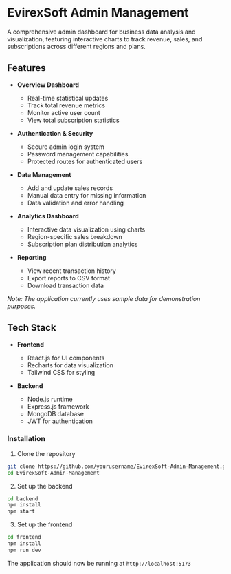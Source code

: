# EvirexSoft Admin Management

A comprehensive admin dashboard for business data analysis and visualization, featuring interactive charts to track revenue, sales, and subscriptions across different regions and plans.

## Features

- **Overview Dashboard**
  - Real-time statistical updates
  - Track total revenue metrics
  - Monitor active user count
  - View total subscription statistics

- **Authentication & Security**
  - Secure admin login system
  - Password management capabilities
  - Protected routes for authenticated users

- **Data Management**
  - Add and update sales records
  - Manual data entry for missing information
  - Data validation and error handling

- **Analytics Dashboard**
  - Interactive data visualization using charts
  - Region-specific sales breakdown
  - Subscription plan distribution analytics

- **Reporting**
  - View recent transaction history
  - Export reports to CSV format
  - Download transaction data

*Note: The application currently uses sample data for demonstration purposes.*

## Tech Stack

- **Frontend**
  - React.js for UI components
  - Recharts for data visualization
  - Tailwind CSS for styling

- **Backend**
  - Node.js runtime
  - Express.js framework
  - MongoDB database
  - JWT for authentication


### Installation

1. Clone the repository
```bash
git clone https://github.com/yourusername/EvirexSoft-Admin-Management.git
cd EvirexSoft-Admin-Management
```

2. Set up the backend
```bash
cd backend
npm install
npm start
```

3. Set up the frontend
```bash
cd frontend
npm install
npm run dev
```
The application should now be running at `http://localhost:5173`
